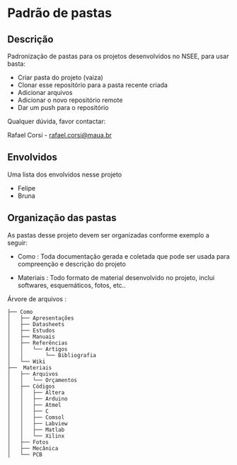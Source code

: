 # Padrão de pastas

## Descrição
Padronização de pastas para os projetos desenvolvidos no NSEE, para usar basta:

- Criar pasta do projeto (vaiza)
- Clonar esse repositório para a pasta recente criada
- Adicionar arquivos 
- Adicionar o novo repositório remote
- Dar um push para o repositório

Qualquer dúvida, favor contactar:

Rafael Corsi - rafael.corsi@maua.br

## Envolvidos
Uma lista dos envolvidos nesse projeto 
- Felipe 
- Bruna

## Organização das pastas

As pastas desse projeto devem ser organizadas conforme exemplo a seguir:

- Como : Toda documentação gerada e coletada que pode ser usada para compreenção e descrição do projeto

- Materiais : Todo formato de material desenvolvido no projeto, inclui softwares, esquemáticos, fotos, etc..

Árvore de arquivos :
```
├── Como
│   ├── Apresentações
│   ├── Datasheets
│   ├── Estudos
│   ├── Manuais
│   ├── Referências
│   │   └── Artigos
│   │       └── Bibliografia
│   └── Wiki
├──  Materiais
│   ├── Arquivos
│   │   └── Orçamentos
│   ├── Códigos
│   │   ├── Altera
│   │   ├── Arduino
│   │   ├── Atmel
│   │   ├── C
│   │   ├── Comsol
│   │   ├── Labview
│   │   ├── Matlab
│   │   └── Xilinx
│   ├── Fotos
│   ├── Mecânica
│   └── PCB

```



